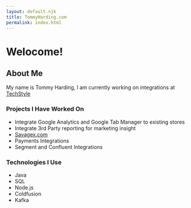 ```yaml
---
layout: default.njk
title: TommyHarding.com
permalink: index.html
---
```

# Welocome!

## About Me

My name is Tommy Harding,
I am currently working on integrations at [TechStyle](https://techstylefashiongroup.com/)

### Projects I Have Worked On
 * Integrate Google Analytics and Google Tab Manager to existing stores
 * Integrate 3rd Party reporting for marketing insight
 * [Savagex.com](https://www.savagex.com)
 * Payments Integrations
 * Segment and Confluent Integrations

### Technologies I Use
 * Java
 * SQL
 * Node.js
 * Coldfusion
 * Kafka